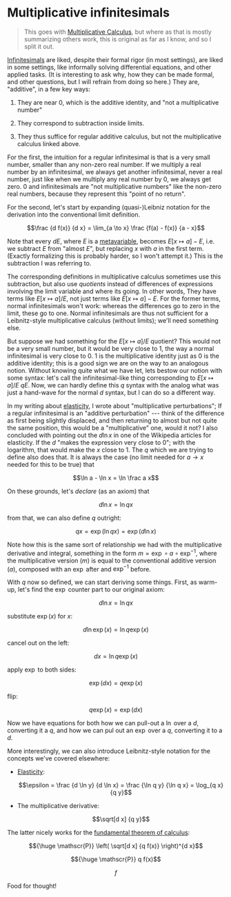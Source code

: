 # Multiplicative infinitesimals

> This goes with [Multiplicative Calculus](./multiplicative-calculus.md), but where as that is mostly summarizing others work, this is original as far as I know, and so I split it out.

[Infinitesimals](https://en.wikipedia.org/wiki/Infinitesimal) are liked, despite their formal rigor (in most settings), are liked in some settings, like informally solving differential equations, and other applied tasks.
(It is interesting to ask why, how they can be made formal, and other questions, but I will refrain from doing so here.)
They are, "additive", in a few key ways:

1. They are near 0, which is the additive identity, and "not a multiplicative number"

2. They correspond to subtraction inside limits.

3. They thus suffice for regular additive calculus, but not the multiplicative calculus linked above.

For the first, the intuition for a regular infinitesimal is that is a very small number, smaller than any non-zero real number.
If we multiply a real number by an infinitesimal, we always get another infinitesimal, never a real number, just like when we multiply any real number by 0, we always get zero.
0 and infinitesimals are "not multiplicative numbers" like the non-zero real numbers, because they represent this "point of no return".

For the second, let's start by expanding (quasi-)Leibniz notation for the derivation into the conventional limit definition.
```math
\frac {d f(x)} {d x} = \lim_{a \to x} \frac {f(a) - f(x)} {a - x}
```
Note that every $d E$, where $E$ is a [metavariable](https://en.wikipedia.org/wiki/metavariable), becomes $E[x \mapsto a] - E$,
i.e. we subtract $E$ from "almost $E$", but replacing $x$ with $a$ in the first term.
(Exactly formalizing this is probably harder, so I won't attempt it.)
This is the subtraction I was referring to.

The corresponding definitions in multiplicative calculus sometimes use this subtraction, but also use *quotients* instead of differences of expressions involving the limit variable and where its going.
In other words, They have terms like $E[x \mapsto a] / E$, not just terms like $E[x \mapsto a] - E$.
For the former terms, normal infinitesimals won't work: whereas the differences go to zero in the limit, these go to one.
Normal infinitesimals are thus not sufficient for a Leibnitz-style multiplicative calculus (without limits); we'll need something else.

But suppose we had something for the $E[x \mapsto a] / E$ quotient?
This would not be a very small number, but it would be very close to $1$, the way a normal infinitesimal is very close to $0$.
$1$ is the multiplicative identity just as $0$ is the additive identity; this is a good sign we are on the way to an analogous notion.
Without knowing quite what we have let, lets bestow our notion with some syntax: let's call the infinitesimal-like thing corresponding to $E[x \mapsto a] / E$ $qE$.
Now, we can hardly define this $q$ syntax with the analog what was just a hand-wave for the normal $d$ syntax, but I can do so a different way.

In my writing about [elasticity](../economics-math.md#Elasticity), I wrote about "multiplicative perturbations";
If a regular infinitesimal is an "additive perturbation" --- think of the difference as first being slightly displaced, and then returning to almost but not quite the same position, this would be a "multiplicative" one, would it not?
I also concluded with pointing out the $d\ln x$ in one of the Wikipedia articles for elasticity.
If the $d$ "makes the expression very close to 0"; with the logarithm, that would make the $x$ close to 1.
The $q$ which we are trying to define also does that.
It is always the case (no limit needed for $a \to x$ needed for this to be true) that
```math
\ln a - \ln x = \ln \frac a x
```
On these grounds, let's *declare* (as an axiom) that
```math
d \ln x = \ln q x
```
from that, we can also define $q$ outright:
```math
q x = \exp(\ln q x) = \exp(d \ln x)
```
Note how this is the same sort of relationship we had with the multiplicative derivative and integral,
something in the form $m = \exp \circ a \circ \exp^{-1}$,
where the multiplicative version ($m$) is equal to the conventional additive version ($a$), composed with an $\exp$ after and $\exp^{-1}$ before.

With $q$ now so defined, we can start deriving some things.
First, as warm-up, let's find the $\exp$ counter part to our original axiom:
```math
d \ln x = \ln q x
```
substitute $\exp(x)$ for $x$:
```math
d \ln \exp(x) = \ln q \exp(x)
```
cancel out on the left:
```math
d x = \ln q \exp(x)
```
apply $\exp$ to both sides:
```math
\exp(d x) = q \exp(x)
```
flip:
```math
q \exp(x) = \exp(d x)
```
Now we have equations for both how we can pull-out a $\ln$ over a $d$, converting it a $q$, and how we can pul out an $\exp$ over a $q$, converting it to a $d$.

More interestingly, we can also introduce Leibnitz-style notation for the concepts we've covered elsewhere:

- [Elasticity](../economics-math.md#Elasticity):
  ```math
  \epsilon = \frac {d \ln y} {d \ln x} = \frac {\ln q y} {\ln q x} = \log_{q x} {q y}
  ```

- The multiplicative derivative:
  ```math
  \sqrt[d x] {q y}
  ```

The latter nicely works for the [fundamental theorem of calculus](https://en.wikipedia.org/wiki/Fundamental_theorem_of_calculus):

```math
{\huge \mathscr{P}} \left( \sqrt[d x] {q f(x)} \right)^{d x}
```
```math
{\huge \mathscr{P}} q f(x)
```
```math
f
```

Food for thought!
